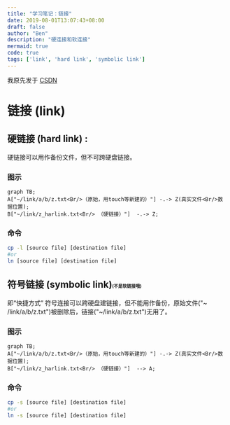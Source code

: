 ```yaml
---
title: "学习笔记：链接"
date: 2019-08-01T13:07:43+08:00
draft: false
author: "Ben"
description: "硬连接和软连接"
mermaid: true
code: true
tags: ['link', 'hard link', 'symbolic link']
---
```


我原先发于 [CSDN](https://blog.csdn.net/BenSYZ)

# 链接 (link)
## 硬链接 (hard link) :
硬链接可以用作备份文件，但不可跨硬盘链接。

### 图示
```mermaid
graph TB;
A["~/link/a/b/z.txt<Br/>（原始，用touch等新建的）"] -.-> Z(真实文件<Br/>数据位置);
B["~/link/z_harlink.txt<Br/> （硬链接）"]  -.-> Z;
```
### 命令
```sh
cp -l [source file] [destination file]
#or
ln [source file] [destination file]
```

## 符号链接 (symbolic link)<font size =1>(不是软链接哦)</font>
即“快捷方式”
符号连接可以跨硬盘建链接，但不能用作备份，原始文件("~ /link/a/b/z.txt")被删除后，链接("~/link/a/b/z.txt")无用了。

### 图示
```mermaid
graph TB;
A["~/link/a/b/z.txt<Br/>（原始，用touch等新建的）"] -.-> Z(真实文件<Br/>数据位置);
B["~/link/z_harlink.txt<Br/> （硬链接）"]  --> A;
```

### 命令
```sh
cp -s [source file] [destination file]
#or
ln -s [source file] [destination file]
```
